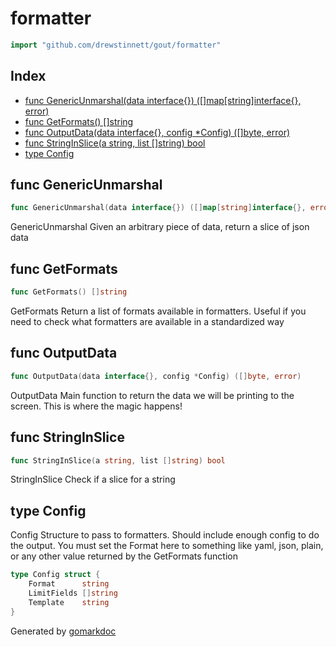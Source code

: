 <!-- Code generated by gomarkdoc. DO NOT EDIT -->

# formatter

```go
import "github.com/drewstinnett/gout/formatter"
```

## Index

- [func GenericUnmarshal(data interface{}) ([]map[string]interface{}, error)](<#func-genericunmarshal>)
- [func GetFormats() []string](<#func-getformats>)
- [func OutputData(data interface{}, config *Config) ([]byte, error)](<#func-outputdata>)
- [func StringInSlice(a string, list []string) bool](<#func-stringinslice>)
- [type Config](<#type-config>)


## func GenericUnmarshal

```go
func GenericUnmarshal(data interface{}) ([]map[string]interface{}, error)
```

GenericUnmarshal Given an arbitrary piece of data\, return a slice of json data

## func GetFormats

```go
func GetFormats() []string
```

GetFormats Return a list of formats available in formatters\. Useful if you need to check what formatters are available in a standardized way

## func OutputData

```go
func OutputData(data interface{}, config *Config) ([]byte, error)
```

OutputData Main function to return the data we will be printing to the screen\. This is where the magic happens\!

## func StringInSlice

```go
func StringInSlice(a string, list []string) bool
```

StringInSlice Check if a slice for a string

## type Config

Config Structure to pass to formatters\.  Should include enough config to do the output\. You must set the Format here to something like yaml\, json\, plain\, or any other value returned by the GetFormats function

```go
type Config struct {
    Format      string
    LimitFields []string
    Template    string
}
```



Generated by [gomarkdoc](<https://github.com/princjef/gomarkdoc>)
